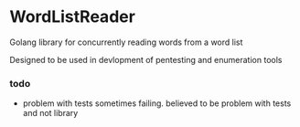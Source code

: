 # WordListReader
Golang library for concurrently reading words from a word list

Designed to be used in devlopment of pentesting and enumeration tools

### todo 
 - problem with tests sometimes failing. believed to be problem with tests and not library 
